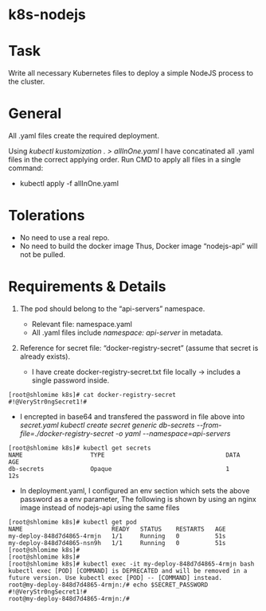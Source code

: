 # k8s-nodejs

# Task
Write all necessary Kubernetes files to deploy a simple NodeJS process to the cluster.

# General
All .yaml files create the required deployment.

Using *kubectl kustomization . > allInOne.yaml*
I have concatinated all .yaml files in the correct applying order.
Run CMD to apply all files in a single command:
* kubectl apply -f allInOne.yaml

# Tolerations 
- No need to use a real repo.
- No need to build the docker image 
  Thus, Docker image “nodejs-api” will not be pulled.

# Requirements & Details
1. The pod should belong to the “api-servers” namespace.
   * Relevant file: namespace.yaml
   * All .yaml files include *namespace: api-server* in metadata.
   
2. Reference for secret file:
“docker-registry-secret” (assume that secret is already exists).
   * I have create docker-registry-secret.txt file locally -> includes a single password inside.
   
```   
[root@shlomime k8s]# cat docker-registry-secret 
#!@VeryStr0ngSecret1!#
```


   * I encrepted in base64 and transfered the password in file above into *secret.yaml*
   *kubectl create secret generic db-secrets --from-file=./docker-registry-secret -o yaml --namespace=api-servers*

```
[root@shlomime k8s]# kubectl get secrets 
NAME                   TYPE                                  DATA   AGE
db-secrets             Opaque                                1      12s
```


   * In deployment.yaml,
     I configured an env section which sets the above password as a env parameter,
     The following is shown by using an nginx image instead of nodejs-api using the same files
     
```
[root@shlomime k8s]# kubectl get pod
NAME                         READY   STATUS    RESTARTS   AGE
my-deploy-848d7d4865-4rmjn   1/1     Running   0          51s
my-deploy-848d7d4865-nsn9h   1/1     Running   0          51s
[root@shlomime k8s]# 
[root@shlomime k8s]# 
[root@shlomime k8s]# kubectl exec -it my-deploy-848d7d4865-4rmjn bash
kubectl exec [POD] [COMMAND] is DEPRECATED and will be removed in a future version. Use kubectl exec [POD] -- [COMMAND] instead.
root@my-deploy-848d7d4865-4rmjn:/# echo $SECRET_PASSWORD
#!@VeryStr0ngSecret1!#
root@my-deploy-848d7d4865-4rmjn:/# 
```






